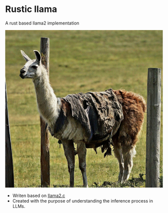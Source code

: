 # Rustic llama

A rust based llama2 implementation

![rustic_llama](img/poor_lama.jpeg)

* Writen based on [llama2.c](https://github.com/karpathy/llama2.c.git)
* Created with the purpose of understanding the inference process in LLMs.